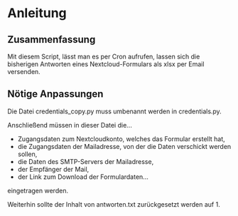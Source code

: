 # Anleitung

## Zusammenfassung

Mit diesem Script, lässt man es per Cron aufrufen, lassen sich die bisherigen Antworten eines Nextcloud-Formulars als xlsx per Email versenden.

## Nötige Anpassungen

Die Datei credentials_copy.py muss umbenannt werden in credentials.py.

Anschließend müssen in dieser Datei die...

- Zugangsdaten zum Nextcloudkonto, welches das Formular erstellt hat,
- die Zugangsdaten der Mailadresse, von der die Daten verschickt werden sollen,
- die Daten des SMTP-Servers der Mailadresse,
- der Empfänger der Mail,
- der Link zum Download der Formulardaten...

eingetragen werden.

Weiterhin sollte der Inhalt von antworten.txt zurückgesetzt werden auf 1.